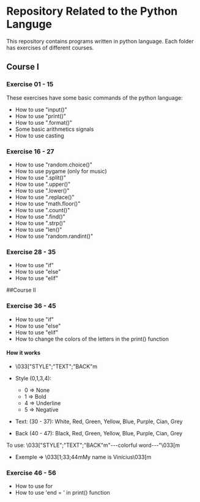# Repository Related to the Python Languge
This repository contains programs written in python language. Each folder has exercises of different courses.

## Course I
### Exercise 01 - 15
These exercises have some basic commands of the python language: 

* How to use "input()"
* How to use "print()"
* How to use ".format()"
* Some basic arithmetics signals
* How to use casting

### Exercise 16 - 27

* How to use "random.choice()"
* How to use pygame (only for music)
* How to use ".split()"
* How to use ".upper()"
* How to use ".lower()"
* How to use ".replace()"
* How to use "math.floor()"
* How to use ".count()"
* How to use ".find()"
* How to use ".strp()"
* How to use "len()"
* How to use "random.randint()"

### Exercise 28 - 35

* How to use "if"
* How to use "else"
* How to use "elif"

##Course II

### Exercise 36 - 45

* How to use "if"
* How to use "else"
* How to use "elif"
* How to change the colors of the letters in the print() function
#### How it works
* \033["STYLE";"TEXT";"BACK"m

* Style (0,1,3,4):
    * 0 => None
    * 1 => Bold
    * 4 => Underline
    * 5 => Negative

* Text: (30 - 37):
    White, Red, Green, Yellow, Blue, Purple, Cian, Grey

* Back (40 - 47):
    Black, Red, Green, Yellow, Blue, Purple, Cian, Grey

To use:
\033["STYLE";"TEXT";"BACK"m"---colorful word---"\033[m

* Exemple => \033[1;33;44mMy name is Vinícius\033[m

### Exercise 46 - 56

* How to use for
* How to use 'end = ' in print() function
